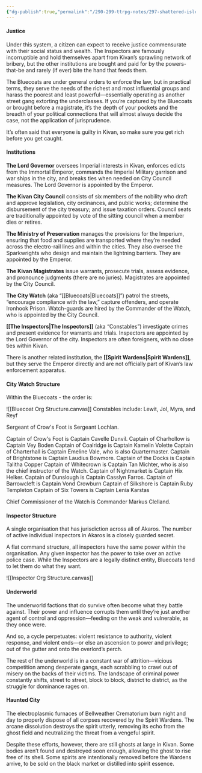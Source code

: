 ```yaml
---
{"dg-publish":true,"permalink":"/290-299-ttrpg-notes/297-shattered-isles/16-culture/justice/kivan-law-and-order/"}
---
```



#### Justice

Under this system, a citizen can expect to receive justice commensurate with their social status and wealth. The Inspectors are famously incorruptible and hold themselves apart from Kivan’s sprawling network of bribery, but the other institutions are bought and paid for by the powers-that-be and rarely (if ever) bite the hand that feeds them. 

The Bluecoats are under general orders to enforce the law, but in practical terms, they serve the needs of the richest and most influential groups and harass the poorest and least powerful—essentially operating as another street gang extorting the underclasses. If you’re captured by the Bluecoats or brought before a magistrate, it’s the depth of your pockets and the breadth of your political connections that will almost always decide the case, not the application of jurisprudence.

It’s often said that everyone is guilty in Kivan, so make sure you get rich before you get caught.

#### Institutions

**The Lord Governor** oversees Imperial interests in Kivan, enforces edicts from the Immortal Emperor, commands the Imperial Military garrison and war ships in the city, and breaks ties when needed on City Council measures. The Lord Governor is appointed by the Emperor. 

**The Kivan City Council** consists of six members of the nobility who draft and approve legislation, city ordinances, and public works; determine the disbursement of the city treasury; and issue taxation orders. Council seats are traditionally appointed by vote of the sitting council when a member dies or retires.

**The Ministry of Preservation** manages the provisions for the Imperium, ensuring that food and supplies are transported where they’re needed across the electro-rail lines and within the cities. They also oversee the Sparkwrights who design and maintain the lightning barriers. They are appointed by the Emperor.

**The Kivan Magistrates** issue warrants, prosecute trials, assess evidence, and pronounce judgments (there are no juries). Magistrates are appointed by the City Council.

**The City Watch** (aka “[[Bluecoats\|Bluecoats]]”) patrol the streets, “encourage compliance with the law,” capture offenders, and operate Ironhook Prison. Watch-guards are hired by the Commander of the Watch, who is appointed by the City Council.

**[[The Inspectors\|The Inspectors]]** (aka “Constables”) investigate crimes and present evidence for warrants and trials. Inspectors are appointed by the Lord Governor of the city. Inspectors are often foreigners, with no close ties within Kivan. 

There is another related institution, the **[[Spirit Wardens\|Spirit Wardens]]**, but they serve the Emperor directly and are not officially part of Kivan’s law enforcement apparatus. 

#### City Watch Structure

Within the Bluecoats - the order is:

![[Bluecoat Org Structure.canvas]]
Constables include: Lewit, Jol, Myra, and Reyf

Sergeant of Crow's Foot is Sergeant Lochlan.

Captain of Crow's Foot is Captain Cavelle Dunvil.
Captain of Charhollow is Captain Vey Boden
Captain of Coalridge is Captain Kamelin Volette
Captain of Charterhall is Captain Emeline Vale, who is also Quartermaster.
Captain of Brightstone is Captain Laudius Bowmore.
Captain of the Docks is Captain Talitha Copper 
Captain of Whitecrown is Captain Tan Michter, who is also the chief instructor of the Watch.
Captain of Nightmarket is Captain Hix Helker.
Captain of Dunslough is Captain Casslyn Farros.
Captain of Barrowcleft is Captain Vond Crowburn
Captain of Silkshore is Captain Ruby Templeton
Captain of Six Towers is Captain Lenia Karstas

Chief Commissioner of the Watch is Commander Markus Clelland.

#### Inspector Structure

A single organisation that has jurisdiction across all of Akaros.
The number of active individual inspectors in Akaros is a closely guarded secret.

A flat command structure, all inspectors have the same power within the organisation.
Any given inspector has the power to take over an active police case.
While the Inspectors are a legally distinct entity, Bluecoats tend to let them do what they want.

![[Inspector Org Structure.canvas]]

#### Underworld

The underworld factions that do survive often become what they battle against. Their power and influence corrupts them until they’re just another agent of control and oppression—feeding on the weak and vulnerable, as they once were.

And so, a cycle perpetuates: violent resistance to authority, violent response, and violent ends—or else an ascension to power and privilege; out of the gutter and onto the overlord’s perch.

The rest of the underworld is in a constant war of attrition—vicious competition among desperate gangs, each scrabbling to crawl out of misery on the backs of their victims. The landscape of criminal power constantly shifts, street to street, block to block, district to district, as the struggle for dominance rages on. 

#### Haunted City

The electroplasmic furnaces of Bellweather Crematorium burn night and day to properly dispose of all corpses recovered by the Spirit Wardens. The arcane dissolution destroys the spirit utterly, removing its echo from the ghost field and neutralizing the threat from a vengeful spirit.

Despite these efforts, however, there are still ghosts at large in Kivan. Some bodies aren’t found and destroyed soon enough, allowing the ghost to rise free of its shell. Some spirits are intentionally removed before the Wardens arrive, to be sold on the black market or distilled into spirit essence.